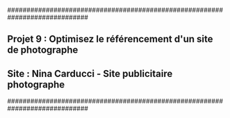 #############################################################################
## Projet 9 : Optimisez le référencement d'un site de photographe

## Site : Nina Carducci - Site publicitaire photographe
#############################################################################
